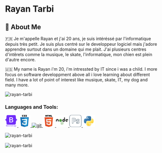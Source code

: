 
# Rayan Tarbi




## 🚀 About Me
🇫🇷 Je m'appelle Rayan et j'ai 20 ans, je suis intéréssé par l'informatique depuis très petit. Je suis plus centré sur le developpeur logiciel mais j'adore apprendre surtout dans un domaine qui me plait.
J'ai plusieurs centres d'intêrets comme la musique, le skate, l'informatique, mon chien est plein d'autre encore.

:us: My name is Rayan i'm 20, i'm intressted by IT since i was a child. I more focus on software developpment above all i love learning about different field.
I have a lot of point of interest like musique, skate, IT, my dog and many more.





<p align="left"> <img src="https://komarev.com/ghpvc/?username=rayan-tarbi&label=Profile%20views&color=0e75b6&style=flat" alt="rayan-tarbi" /> </p>



<h3 align="left">Languages and Tools:</h3>
<p align="left"> <a href="https://getbootstrap.com" target="_blank" rel="noreferrer"> <img src="https://raw.githubusercontent.com/devicons/devicon/master/icons/bootstrap/bootstrap-plain-wordmark.svg" alt="bootstrap" width="40" height="40"/> </a> <a href="https://www.w3schools.com/css/" target="_blank" rel="noreferrer"> <img src="https://raw.githubusercontent.com/devicons/devicon/master/icons/css3/css3-original-wordmark.svg" alt="css3" width="40" height="40"/> </a> <a href="https://git-scm.com/" target="_blank" rel="noreferrer"> <img src="https://www.vectorlogo.zone/logos/git-scm/git-scm-icon.svg" alt="git" width="40" height="40"/> </a> <a href="https://www.w3.org/html/" target="_blank" rel="noreferrer"> <img src="https://raw.githubusercontent.com/devicons/devicon/master/icons/html5/html5-original-wordmark.svg" alt="html5" width="40" height="40"/> </a> <a href="https://nodejs.org" target="_blank" rel="noreferrer"> <img src="https://raw.githubusercontent.com/devicons/devicon/master/icons/nodejs/nodejs-original-wordmark.svg" alt="nodejs" width="40" height="40"/> </a> <a href="https://www.photoshop.com/en" target="_blank" rel="noreferrer"> <img src="https://raw.githubusercontent.com/devicons/devicon/master/icons/photoshop/photoshop-line.svg" alt="photoshop" width="40" height="40"/> </a> <a href="https://www.python.org" target="_blank" rel="noreferrer"> <img src="https://raw.githubusercontent.com/devicons/devicon/master/icons/python/python-original.svg" alt="python" width="40" height="40"/> </a> </p>

<p><img align="center" src="https://github-readme-stats.vercel.app/api/top-langs?username=rayan-tarbi&show_icons=true&locale=en&layout=compact" alt="rayan-tarbi" /></p>

<p><img align="center" src="https://github-readme-streak-stats.herokuapp.com/?user=rayan-tarbi&" alt="rayan-tarbi" /></p>


